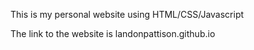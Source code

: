 This is my personal website using HTML/CSS/Javascript

The link to the website is landonpattison.github.io
